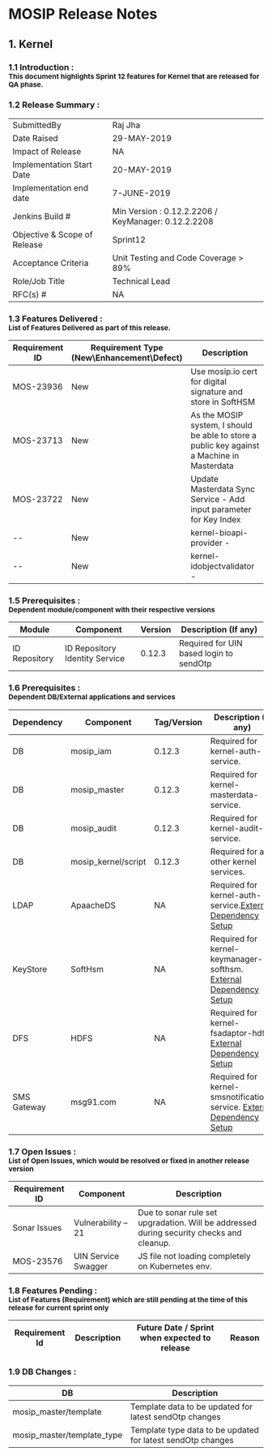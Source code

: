 
# MOSIP Release Notes
## 1. Kernel

### 1.1 Introduction : <br><sub>This document highlights Sprint 12 features for Kernel that are released for QA phase.</sub></br>

### 1.2 Release Summary : 
|         |          |
|----------|----------|
SubmittedBy|Raj Jha
Date Raised | 29-MAY-2019
Impact of Release|NA
Implementation Start Date |20-MAY-2019
Implementation end date	|7-JUNE-2019
Jenkins Build #	|Min Version : 0.12.2.2206  / KeyManager: 0.12.2.2208
Objective & Scope of Release| Sprint12
Acceptance Criteria	| Unit Testing and Code Coverage > 89%
Role/Job Title|Technical Lead
RFC(s) #|	NA


### 1.3 Features Delivered : <br><sub>List of Features Delivered as part of this release.</sub></br>
Requirement ID | Requirement Type <br>(New\\Enhancement\\Defect)</br> | Description
-----|----------|-------------
MOS-23936|New|Use mosip.io cert for digital signature and store in SoftHSM
MOS-23713|New|As the MOSIP system, I should be able to store a public key against a Machine in Masterdata
MOS-23722|New|Update Masterdata Sync Service - Add input parameter for Key Index
--|New|kernel-bioapi-provider - 
--|New|kernel-idobjectvalidator - 




### 1.5 Prerequisites : <br><sub>Dependent module/component with their respective versions</sub></br>
Module|Component|Version|Description (If any)
-----|-------------|----------------|--------------
ID Repository|ID Repository Identity Service|0.12.3|Required for UIN based login to sendOtp


### 1.6 Prerequisites : <br><sub>Dependent DB/External applications and services</sub></br>
Dependency|Component|Tag/Version|Description (If any)
-----|--------------|----------------|----------------
DB|mosip_iam|0.12.3|Required for kernel-auth-service.
DB|mosip_master|0.12.3|Required for kernel-masterdata-service.
DB|mosip_audit|0.12.3|Required for kernel-audit-service.
DB|mosip_kernel/script|0.12.3|Required for all other kernel services.
LDAP|ApaacheDS|NA|Required for kernel-auth-service.[External Dependency Setup](https://github.com/mosip/mosip/wiki/Getting-Started#6-installing-external-dependencies-)
KeyStore|SoftHsm|NA|Required for kernel-keymanager-softhsm. [External Dependency Setup](https://github.com/mosip/mosip/wiki/Getting-Started#6-installing-external-dependencies-)
DFS|HDFS|NA|Required for kernel-fsadaptor-hdfs. [External Dependency Setup](https://github.com/mosip/mosip/wiki/Getting-Started#6-installing-external-dependencies-)
SMS Gateway|msg91.com|NA|Required for kernel-smsnotification-service. [External Dependency Setup](https://github.com/mosip/mosip/wiki/Getting-Started#6-installing-external-dependencies-)


### 1.7 Open Issues : <br><sub>List of Open Issues, which would be resolved or fixed in another release version</sub></br>
Requirement ID |Component|Description
-----------------|----------------------|----------------------
Sonar Issues|Vulnerability – 21 | Due to sonar rule set upgradation. Will be addressed during security checks and cleanup.
MOS-23576|UIN Service Swagger | JS file not loading completely on Kubernetes env.



### 1.8 Features Pending : <br><sub>List of Features (Requirement) which are still pending at the time of this release for current sprint only</sub></br>
Requirement Id|Description|Future Date / Sprint when expected to release | Reason
--------------|-----------|-----------|-------------



### 1.9 DB Changes :
|DB|Description|
|---------------|-------------|
| mosip_master/template|Template data to be updated for latest sendOtp changes|
| mosip_master/template_type|Template type data to be updated for latest sendOtp changes|




